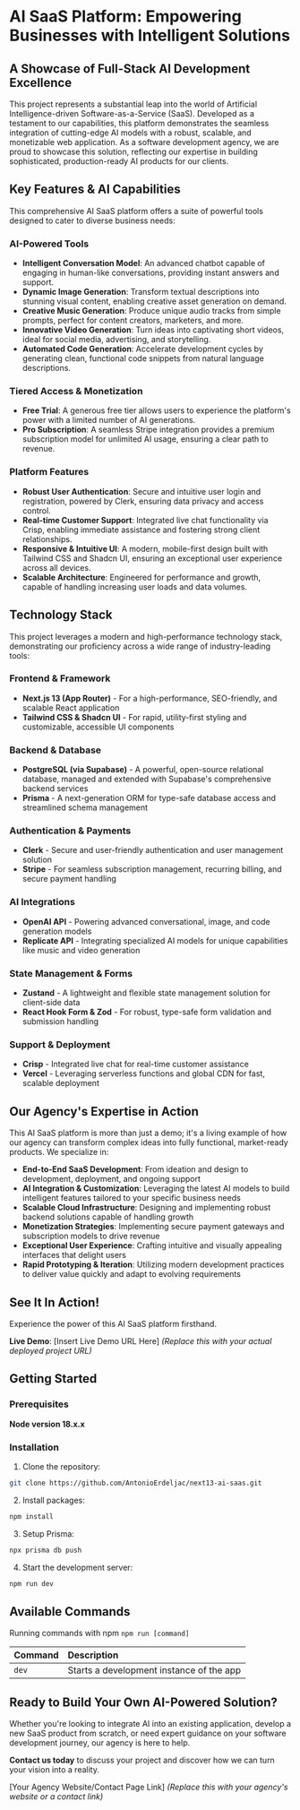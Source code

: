 # AI SaaS Platform: Empowering Businesses with Intelligent Solutions

## A Showcase of Full-Stack AI Development Excellence

This project represents a substantial leap into the world of Artificial Intelligence-driven Software-as-a-Service (SaaS). Developed as a testament to our capabilities, this platform demonstrates the seamless integration of cutting-edge AI models with a robust, scalable, and monetizable web application. As a software development agency, we are proud to showcase this solution, reflecting our expertise in building sophisticated, production-ready AI products for our clients.

## Key Features & AI Capabilities

This comprehensive AI SaaS platform offers a suite of powerful tools designed to cater to diverse business needs:

### AI-Powered Tools

- **Intelligent Conversation Model**: An advanced chatbot capable of engaging in human-like conversations, providing instant answers and support.
- **Dynamic Image Generation**: Transform textual descriptions into stunning visual content, enabling creative asset generation on demand.
- **Creative Music Generation**: Produce unique audio tracks from simple prompts, perfect for content creators, marketers, and more.
- **Innovative Video Generation**: Turn ideas into captivating short videos, ideal for social media, advertising, and storytelling.
- **Automated Code Generation**: Accelerate development cycles by generating clean, functional code snippets from natural language descriptions.

### Tiered Access & Monetization

- **Free Trial**: A generous free tier allows users to experience the platform's power with a limited number of AI generations.
- **Pro Subscription**: A seamless Stripe integration provides a premium subscription model for unlimited AI usage, ensuring a clear path to revenue.

### Platform Features

- **Robust User Authentication**: Secure and intuitive user login and registration, powered by Clerk, ensuring data privacy and access control.
- **Real-time Customer Support**: Integrated live chat functionality via Crisp, enabling immediate assistance and fostering strong client relationships.
- **Responsive & Intuitive UI**: A modern, mobile-first design built with Tailwind CSS and Shadcn UI, ensuring an exceptional user experience across all devices.
- **Scalable Architecture**: Engineered for performance and growth, capable of handling increasing user loads and data volumes.

## Technology Stack

This project leverages a modern and high-performance technology stack, demonstrating our proficiency across a wide range of industry-leading tools:

### Frontend & Framework
- **Next.js 13 (App Router)** - For a high-performance, SEO-friendly, and scalable React application
- **Tailwind CSS & Shadcn UI** - For rapid, utility-first styling and customizable, accessible UI components

### Backend & Database
- **PostgreSQL (via Supabase)** - A powerful, open-source relational database, managed and extended with Supabase's comprehensive backend services
- **Prisma** - A next-generation ORM for type-safe database access and streamlined schema management

### Authentication & Payments
- **Clerk** - Secure and user-friendly authentication and user management solution
- **Stripe** - For seamless subscription management, recurring billing, and secure payment handling

### AI Integrations
- **OpenAI API** - Powering advanced conversational, image, and code generation models
- **Replicate API** - Integrating specialized AI models for unique capabilities like music and video generation

### State Management & Forms
- **Zustand** - A lightweight and flexible state management solution for client-side data
- **React Hook Form & Zod** - For robust, type-safe form validation and submission handling

### Support & Deployment
- **Crisp** - Integrated live chat for real-time customer assistance
- **Vercel** - Leveraging serverless functions and global CDN for fast, scalable deployment

## Our Agency's Expertise in Action

This AI SaaS platform is more than just a demo; it's a living example of how our agency can transform complex ideas into fully functional, market-ready products. We specialize in:

- **End-to-End SaaS Development**: From ideation and design to development, deployment, and ongoing support
- **AI Integration & Customization**: Leveraging the latest AI models to build intelligent features tailored to your specific business needs
- **Scalable Cloud Infrastructure**: Designing and implementing robust backend solutions capable of handling growth
- **Monetization Strategies**: Implementing secure payment gateways and subscription models to drive revenue
- **Exceptional User Experience**: Crafting intuitive and visually appealing interfaces that delight users
- **Rapid Prototyping & Iteration**: Utilizing modern development practices to deliver value quickly and adapt to evolving requirements

## See It In Action!

Experience the power of this AI SaaS platform firsthand.

**Live Demo**: [Insert Live Demo URL Here] *(Replace this with your actual deployed project URL)*

## Getting Started

### Prerequisites

**Node version 18.x.x**

### Installation

1. Clone the repository:
```bash
git clone https://github.com/AntonioErdeljac/next13-ai-saas.git
```

2. Install packages:
```bash
npm install
```

3. Setup Prisma:
```bash
npx prisma db push
```

4. Start the development server:
```bash
npm run dev
```

## Available Commands

Running commands with npm `npm run [command]`

| Command | Description |
| :------ | :---------- |
| `dev`   | Starts a development instance of the app |

## Ready to Build Your Own AI-Powered Solution?

Whether you're looking to integrate AI into an existing application, develop a new SaaS product from scratch, or need expert guidance on your software development journey, our agency is here to help.

**Contact us today** to discuss your project and discover how we can turn your vision into a reality.

[Your Agency Website/Contact Page Link] *(Replace this with your agency's website or a contact link)*
